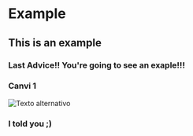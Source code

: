 # Example
## This is an example
### Last Advice!! You're going to see an exaple!!!
### Canvi 1
![Texto alternativo](https://upload.wikimedia.org/wikipedia/commons/6/64/Ejemplo.png)
### I told you ;)
